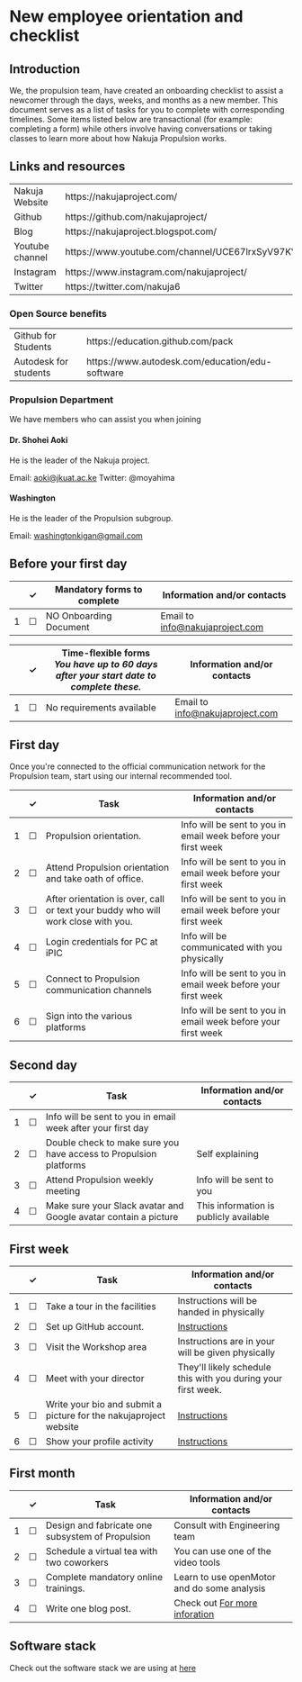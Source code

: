 # New employee orientation and checklist

## Introduction

We, the propulsion team, have created an onboarding checklist to assist a newcomer through the days, weeks, and months as a new member. This document serves as a list of tasks for you to complete with corresponding timelines. Some items listed below are transactional (for example: completing a form) while others involve having conversations or taking classes to learn more about how Nakuja Propulsion works.

## Links and resources

<table>
  <tr>
    <td>Nakuja Website</td>
    <td>https://nakujaproject.com/</td>
  </tr>
  <tr>
    <td>Github</td>
    <td>https://github.com/nakujaproject/</td>
  </tr>
    <tr>
    <td>Blog</td>
    <td>https://nakujaproject.blogspot.com/</td>
  </tr>
  </tr>
    <tr>
    <td>Youtube channel</td>
    <td>https://www.youtube.com/channel/UCE67lrxSyV97KVOOqOtIdrQ/</td>
  </tr>
  </tr>
    <tr>
    <td>Instagram</td>
    <td>https://www.instagram.com/nakujaproject/</td>
  </tr>
  </tr>
    <tr>
    <td>Twitter</td>
    <td>https://twitter.com/nakuja6</td>
  </tr>
</table>

### Open Source benefits

<table>
  <tr>
    <td>Github for Students</td>
    <td>https://education.github.com/pack</td>
  </tr>
  <tr>
    <td>Autodesk for students</td>
    <td>https://www.autodesk.com/education/edu-software</td>
  </tr>
</table>

### Propulsion Department

We have members who can assist you when joining

#### Dr. Shohei Aoki

He is the leader of the Nakuja project.

Email: aoki@jkuat.ac.ke
Twitter: @moyahima

#### Washington

He is the leader of the Propulsion subgroup.

Email: washingtonkigan@gmail.com  

## Before your first day

<table>
  <thead>
    <tr>
      <th scope="col"></th>
      <th scope="col">&#10003;</th>
      <th scope="col">Mandatory forms to complete</th>
      <th scope="col">Information and/or contacts</th>
    </tr>
  </thead>
  <tr>
    <td scope="row">1</td>
    <td>&#9744;</td>
    <td>NO Onboarding Document </td>
    <td> Email to <a href="mailto:info@nakujaproject.com">info@nakujaproject.com</a></td>
  </tr>
</table>

<table>
  <thead>
    <tr>
      <th scope="col"></th>
      <th scope="col">&#10003;</th>
      <th scope="col">Time-flexible forms <br> <i>You have up to 60 days after your start date to complete these.</i></th>
      <th scope="col">Information and/or contacts</th>
    </tr>
  </thead>
  <tr>
    <td scope="row">1</td>
    <td>&#9744;</td>
    <td>No requirements available</td>
    <td> Email to <a href="mailto:info@nakujaproject.com">info@nakujaproject.com</a></td>
  </tr>
 </table>

## First day

Once you're connected to the official communication network for the Propulsion team, start using our internal recommended tool.

 <table>
  <thead>
    <tr>
      <th scope="col"></th>
      <th scope="col">&#10003;</th>
      <th scope="col">Task</th>
      <th scope="col">Information and/or contacts</th>
    </tr>
  </thead>
  <tr>
    <td scope="row">1</td>
    <td>&#9744;</td>
    <td>Propulsion orientation.</td>
    <td>Info will be sent to you in email week before your first week</td>
  </tr>
  <tr>
    <td scope="row">2</td>
    <td>&#9744;</td>
    <td>Attend Propulsion orientation and take oath of office.</td>
    <td>Info will be sent to you in email week before your first week</td>
  </tr>
  <tr>
    <td scope="row">3</td>
    <td>&#9744;</td>
    <td>After orientation is over, call or text your buddy who will work close with you. </td>
    <td>Info will be sent to you in email week before your first week</td>
  </tr>

  <tr>
    <td scope="row">4</td>
    <td>&#9744;</td>
    <td>Login credentials for PC at iPIC</td>
    <td>Info will be communicated with you physically</td>
  </tr>
  <tr>
    <td scope="row">5</td>
    <td>&#9744;</td>
    <td>Connect to Propulsion communication channels</td>
    <td>Info will be sent to you in email week before your first week</td>
  </tr>

  <tr>
    <td scope="row">6</td>
    <td>&#9744;</td>
    <td>Sign into the various platforms</td>
    <td>Info will be sent to you in email week before your first week</td>
  </tr>
 </table>

## Second day

 <table>
  <thead>
    <tr>
      <th scope="col"></th>
      <th scope="col">&#10003;</th>
      <th scope="col">Task</th>
      <th scope="col">Information and/or contacts</th>
    </tr>
  </thead>
  <tr>
    <td scope="row">1</td>
    <td>&#9744;</td>
    <td>Info will be sent to you in email week after your first day</td>
  </tr>
  <tr>
    <td scope="row">2</td>
    <td>&#9744;</td>
    <td>Double check to make sure you have access to Propulsion platforms</td>
    <td>Self explaining</td>
  </tr>
  <tr>
    <td scope="row">3</td>
    <td>&#9744;</td>
    <td>Attend Propulsion weekly meeting</td>
    <td>Info will be sent to you</td>
  </tr>
  <tr>
    <td scope="row">4</td>
    <td>&#9744;</td>
    <td>Make sure your Slack avatar and Google avatar contain a picture</td>
    <td>This information is publicly available</td>
  </tr>
 </table>

## First week

 <table>
  <thead>
    <tr>
      <th scope="col"></th>
      <th scope="col">&#10003;</th>
      <th scope="col">Task</th>
      <th scope="col">Information and/or contacts</th>
    </tr>
  </thead>
  <tr>
    <td scope="row">1</td>
    <td>&#9744;</td>
    <td>Take a tour in the facilities</td>
    <td>Instructions will be handed in physically</td>
  </tr>
  <tr>
    <td scope="row">2</td>
    <td>&#9744;</td>
    <td>Set up GitHub account.</td>
    <td><a href="https://github.com">Instructions</a></td>
  </tr>

  <tr>
    <td scope="row">3</td>
    <td>&#9744;</td>
    <td>Visit the Workshop area</td>
    <td>Instructions are in your will be given physically</td>
  </tr>

  <tr>
    <td scope="row">4</td>
    <td>&#9744;</td>
    <td>Meet with your director</td>
    <td>They'll likely schedule this with you during your first week.</td>
  </tr>
  <tr>
    <td scope="row">5</td>
    <td>&#9744;</td>
    <td>Write your bio and submit a picture for the nakujaproject website</td>
    <td><a href="https://nakujaproject.com">Instructions</a></td>
  </tr>
  <tr>
    <td scope="row">6</td>
    <td>&#9744;</td>
    <td>Show your profile activity</td>
    <td><a href="https://docs.github.com/en/github/setting-up-and-managing-your-github-profile/showing-an-overview-of-your-activity-on-your-profile">Instructions</a></td>
  </tr>
 </table>

## First month

 <table>
  <thead>
    <tr>
      <th scope="col"></th>
      <th scope="col">&#10003;</th>
      <th scope="col">Task</th>
      <th scope="col">Information and/or contacts</th>
    </tr>
  </thead>
  <tr>
    <td scope="row">1</td>
    <td>&#9744;</td>
    <td>Design and fabricate one subsystem of Propulsion</td>
    <td>Consult with Engineering team</td>
  </tr>
  <tr>
    <td scope="row">2</td>
    <td>&#9744;</td>
    <td>Schedule a virtual tea with two coworkers</td>
    <td>You can use one of the video tools</td>
  </tr>
  <tr>
    <td scope="row">3</td>
    <td>&#9744;</td>
    <td>Complete mandatory online trainings.</td>
    <td>Learn to use openMotor and do some analysis</td>
  </tr>
  <tr>
    <td scope="row">4</td>
    <td>&#9744;</td>
    <td>Write one blog post.</td>
    <td>Check out <a href="https://nakujaproject.blogspot.com/">For more inforation</a></td>
  </tr>
 </table>

## Software stack

Check out the software stack we are using at [here](https://github.com/nakujaproject/Propulsion/blob/master/Onboarding/software%20used.md)